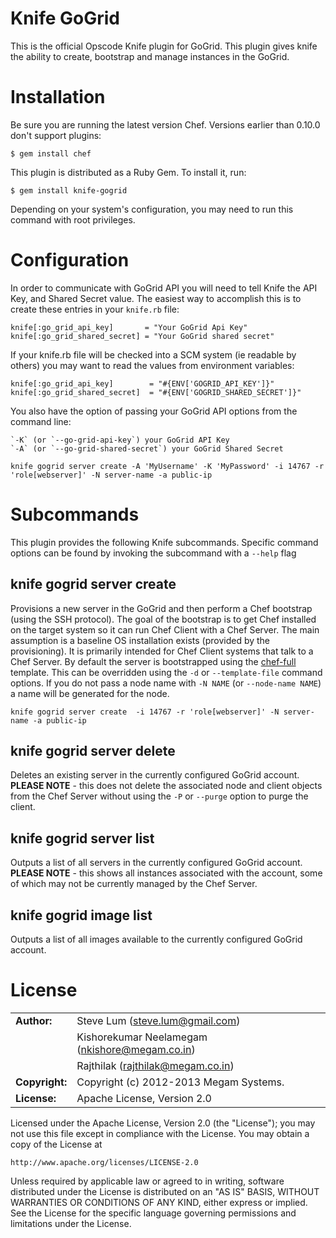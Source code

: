 Knife GoGrid
========

This is the official Opscode Knife plugin for GoGrid. This plugin gives knife the ability to create, bootstrap and manage instances in the GoGrid.

# Installation #

Be sure you are running the latest version Chef. Versions earlier than 0.10.0 don't support plugins:

    $ gem install chef

This plugin is distributed as a Ruby Gem. To install it, run:

    $ gem install knife-gogrid

Depending on your system's configuration, you may need to run this command with root privileges.

# Configuration #

In order to communicate with GoGrid API you will need to tell Knife the API Key, and Shared Secret value. The easiest way to accomplish this is to create these entries in your `knife.rb` file:

    knife[:go_grid_api_key]       = "Your GoGrid Api Key"
    knife[:go_grid_shared_secret] = "Your GoGrid shared secret"

If your knife.rb file will be checked into a SCM system (ie readable by others) you may want to read the values from environment variables:

    knife[:go_grid_api_key]        = "#{ENV['GOGRID_API_KEY']}"
    knife[:go_grid_shared_secret]  = "#{ENV['GOGRID_SHARED_SECRET']}"

You also have the option of passing your GoGrid API options from the command line:

    `-K` (or `--go-grid-api-key`) your GoGrid API Key
    `-A` (or `--go-grid-shared-secret`) your GoGrid Shared Secret

    knife gogrid server create -A 'MyUsername' -K 'MyPassword' -i 14767 -r 'role[webserver]' -N server-name -a public-ip


# Subcommands #

This plugin provides the following Knife subcommands. Specific command options can be found by invoking the subcommand with a `--help` flag

knife gogrid server create
----------------------

Provisions a new server in the GoGrid and then perform a Chef bootstrap (using the SSH protocol). The goal of the bootstrap is to get Chef installed on the target system so it can run Chef Client with a Chef Server. The main assumption is a baseline OS installation exists (provided by the provisioning). It is primarily intended for Chef Client systems that talk to a Chef Server. By default the server is bootstrapped using the [chef-full](https://github.com/opscode/chef/blob/master/chef/lib/chef/knife/bootstrap/chef-full.erb) template. This can be overridden using the `-d` or `--template-file` command options. If you do not pass a node name with `-N NAME` (or `--node-name NAME`) a name will be generated for the node.

    knife gogrid server create  -i 14767 -r 'role[webserver]' -N server-name -a public-ip

knife gogrid server delete
----------------------

Deletes an existing server in the currently configured GoGrid account. <b>PLEASE NOTE</b> - this does not delete the associated node and client objects from the Chef Server without using the `-P` or `--purge` option to purge the client.

knife gogrid server list
--------------------

Outputs a list of all servers in the currently configured GoGrid account. <b>PLEASE NOTE</b> - this shows all instances associated with the account, some of which may not be currently managed by the Chef Server.

knife gogrid image list
-------------------

Outputs a list of all images available to the currently configured GoGrid account. 


# License #

|                      |                                          |
|:---------------------|:-----------------------------------------|
| **Author:**          | Steve Lum (<steve.lum@gmail.com>)
|                      | Kishorekumar Neelamegam (<nkishore@megam.co.in>)
|                      | Rajthilak (<rajthilak@megam.co.in>)
| **Copyright:**       | Copyright (c) 2012-2013 Megam Systems.
| **License:**         | Apache License, Version 2.0

Licensed under the Apache License, Version 2.0 (the "License");
you may not use this file except in compliance with the License.
You may obtain a copy of the License at

    http://www.apache.org/licenses/LICENSE-2.0

Unless required by applicable law or agreed to in writing, software
distributed under the License is distributed on an "AS IS" BASIS,
WITHOUT WARRANTIES OR CONDITIONS OF ANY KIND, either express or implied.
See the License for the specific language governing permissions and
limitations under the License.
